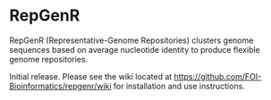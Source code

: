 # RepGenR
RepGenR (Representative-Genome Repositories) clusters genome sequences based on average nucleotide identity to produce flexible genome repositories.

Initial release. Please see the wiki located at https://github.com/FOI-Bioinformatics/repgenr/wiki for installation and use instructions.

